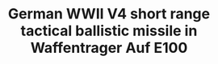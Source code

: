 ---
layout: product
title: "German WWII V4 short range tactical ballistic missile in Waffentrager Auf E100"
price: "2000" 
desc: "Maketa"
img_path: "/assets/img/UA72190.webp"
brand: "N/A"
available: false
special_offer: false
new: false
soon: false
cat: "010000"
subcat: "013300"
subsubcat: "0N/A"
sifra: "UA72190"
popular: false
spec: false
---